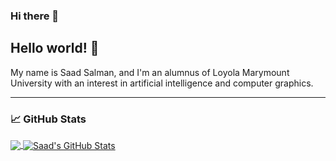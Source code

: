 ### Hi there 👋

<!--
**thesaadsalman/thesaadsalman** is a ✨ _special_ ✨ repository because its `README.md` (this file) appears on your GitHub profile.

Here are some ideas to get you started:

- 🔭 I’m currently working on ...
- 🌱 I’m currently learning ...
- 👯 I’m looking to collaborate on ...
- 🤔 I’m looking for help with ...
- 💬 Ask me about ...
- 📫 How to reach me: ...
- 😄 Pronouns: ...
- ⚡ Fun fact: ...
-->

## Hello world! 👋

My name is Saad Salman, and I'm an alumnus of Loyola Marymount University with an interest in artificial intelligence and computer graphics. 

***

### 📈 GitHub Stats

<a href="https://github.com/thesaadsalman?tab=repositories">
  <img align="center" src="https://github-readme-stats.vercel.app/api/top-langs/?username=thesaadsalman&theme=nightowl&langs_count=3&hide=html" />
</a>
<a href="https://github.com/thesaadsalman/thesaadsalman">
  <img align="center" src="https://github-readme-stats.vercel.app/api?username=thesaadsalman&show_icons=true&line_height=27&count_private=true&theme=nightowl" alt="Saad's GitHub Stats" />
</a>

<!--
**thesaadsalman/thesaadsalman** is a ✨ _special_ ✨ repository because its `README.md` (this file) appears on your GitHub profile.

Here are some ideas to get you started:

- 🔭 I’m currently working on ...
- 🌱 I’m currently learning ...
- 👯 I’m looking to collaborate on ...
- 🤔 I’m looking for help with ...
- 💬 Ask me about ...
- 📫 How to reach me: ...
- 😄 Pronouns: ...
- ⚡ Fun fact: ...
-->
 
